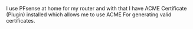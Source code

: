 I use PFsense at home for my router and with that I have ACME Certificate (Plugin) installed which allows me to use ACME For generating valid certificates. 
